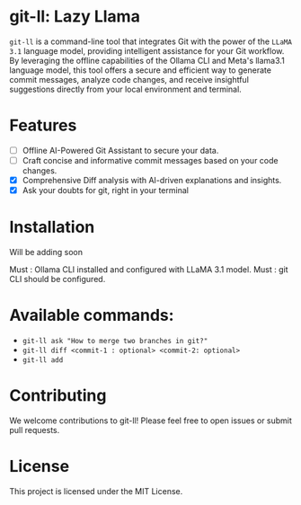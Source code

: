 # git-ll: Lazy Llama

`git-ll` is a command-line tool that integrates Git with the power of the `LLaMA 3.1` language model, providing intelligent assistance for your Git workflow. By leveraging the offline capabilities of the Ollama CLI and Meta's llama3.1 language model, this tool offers a secure and efficient way to generate commit messages, analyze code changes, and receive insightful suggestions directly from your local environment and terminal.

# Features
- [ ] Offline AI-Powered Git Assistant to secure your data.
- [ ] Craft concise and informative commit messages based on your code changes.
- [x] Comprehensive Diff analysis with AI-driven explanations and insights.
- [x] Ask your doubts for git, right in your terminal

# Installation

Will be adding soon

Must : Ollama CLI installed and configured with LLaMA 3.1 model.
Must : git CLI should be configured.

# Available commands:

- ```git-ll ask "How to merge two branches in git?"```
- ```git-ll diff <commit-1 : optional> <commit-2: optional>```
- ```git-ll add```

# Contributing
We welcome contributions to git-ll! Please feel free to open issues or submit pull requests.

# License
This project is licensed under the MIT License.
